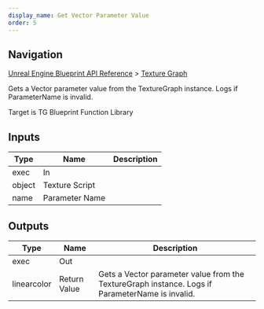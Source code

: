 ```yaml
---
display_name: Get Vector Parameter Value
order: 5
---
```

## Navigation

[Unreal Engine Blueprint API Reference](https://dev.epicgames.com/documentation/en-us/unreal-engine/BlueprintAPI) > [Texture Graph](https://dev.epicgames.com/documentation/en-us/unreal-engine/BlueprintAPI/TextureGraph)

Gets a Vector parameter value from the TextureGraph instance. Logs if ParameterName is invalid.

Target is TG Blueprint Function Library

## Inputs

| Type | Name | Description |
| --- | --- | --- |
| exec | In |  |
| object | Texture Script |  |
| name | Parameter Name |  |

## Outputs

| Type | Name | Description |
| --- | --- | --- |
| exec | Out |  |
| linearcolor | Return Value | Gets a Vector parameter value from the TextureGraph instance. Logs if ParameterName is invalid. |
